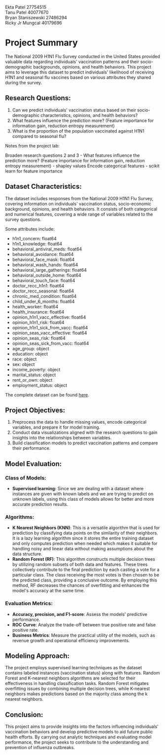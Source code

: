 Ekta Patel 27754515  
Tanu Patel 40077670  
Bryan Staniszewski 27486294  
Ricky Jr Mungcal 40179696  

# Project Summary

The National 2009 H1N1 Flu Survey conducted in the United States provided valuable data regarding individuals' vaccination patterns and their socio-demographic backgrounds, opinions, and health behaviors. This project aims to leverage this dataset to predict individuals' likelihood of receiving H1N1 and seasonal flu vaccines based on various attributes they shared during the survey.

## Research Questions:

1. Can we predict individuals' vaccination status based on their socio-demographic characteristics, opinions, and health behaviors?
2. What features influence the prediction more? (Feature importance for information gain, reduction entropy measurement)
3. What is the proportion of the population vaccinated against H1N1 compared to seasonal flu?

Notes from the project lab: 

   Broaden research questions 2 and 3 
    - What features influence the prediction more? (Feature importance for information gain, reduction entropy measurement)
    - shapley values
Encode categorical features
    - scikit learn for feature importance

## Dataset Characteristics:

The dataset includes responses from the National 2009 H1N1 Flu Survey, covering information on individuals' vaccination status, socio-economic background, opinions, and health behaviors. It consists of both categorical and numerical features, covering a wide range of variables related to the survey questions. 


Some attributes include: 

- h1n1_concern: float64
- h1n1_knowledge: float64
- behavioral_antiviral_meds: float64
- behavioral_avoidance: float64
- behavioral_face_mask: float64
- behavioral_wash_hands: float64
- behavioral_large_gatherings: float64
- behavioral_outside_home: float64
- behavioral_touch_face: float64
- doctor_recc_h1n1: float64
- doctor_recc_seasonal: float64
- chronic_med_condition: float64
- child_under_6_months: float64
- health_worker: float64
- health_insurance: float64
- opinion_h1n1_vacc_effective: float64
- opinion_h1n1_risk: float64
- opinion_h1n1_sick_from_vacc: float64
- opinion_seas_vacc_effective: float64
- opinion_seas_risk: float64
- opinion_seas_sick_from_vacc: float64
- age_group: object
- education: object
- race: object
- sex: object
- income_poverty: object
- marital_status: object
- rent_or_own: object
- employment_status: object


The complete dataset can be found [here](https://www.drivendata.org/competitions/66/flu-shot-learning/).

## Project Objectives:

1. Preprocess the data to handle missing values, encode categorical variables, and prepare it for model training.
2. Conduct data visualizations aligned with the research questions to gain insights into the relationships between variables.
3. Build classification models to predict vaccination patterns and compare their performance.

## Model Evaluation:

### Class of Models:
- **Supervised learning:** Since we are dealing with a dataset where instances are given with known labels and we are trying to predict on unknown labels, using this class of models allows for better and more accurate prediction results.
### Algorithms:

- **K Nearest Neighbors (KNN)**: This is a versatile algorithm that is used for prediction by classifying data points on the similarity of their neighbors. It is a lazy learning algorithm since it stores the entire training dataset and only computes prediction when needed which makes it suitable for handling noisy and linear data without making assumptions about the data structure.
- **Random Forest (RF)**: This algorithm constructs multiple decision trees by utilizing random subsets of both data and features. These trees collectively contribute to the final prediction by each casting a vote for a particular class. The class receiving the most votes is then chosen to be the predicted class, providing a conclusive outcome. By employing this method, RF decreases the chances of overfitting and enhances the model's accuracy at the same time.

### Evaluation Metrics:

- **Accuracy, precision, and F1-score**: Assess the models' predictive performance.
- **ROC Curve**: Analyze the trade-off between true positive rate and false positive rate.
- **Business Metrics**: Measure the practical utility of the models, such as revenue growth and operational efficiency improvements.

## Modeling Approach:

The project employs supervised learning techniques as the dataset contains labeled instances (vaccination status) along with features. Random Forest and K-nearest neighbors algorithms are selected for their effectiveness in handling classification tasks. Random Forest mitigates overfitting issues by combining multiple decision trees, while K-nearest neighbors makes predictions based on the majority class among the k nearest neighbors.

## Conclusion:

This project aims to provide insights into the factors influencing individuals' vaccination behaviors and develop predictive models to aid future public health efforts. By carrying out analytic techniques and evaluating model performance, the project seeks to contribute to the understanding and prevention of influenza outbreaks.


